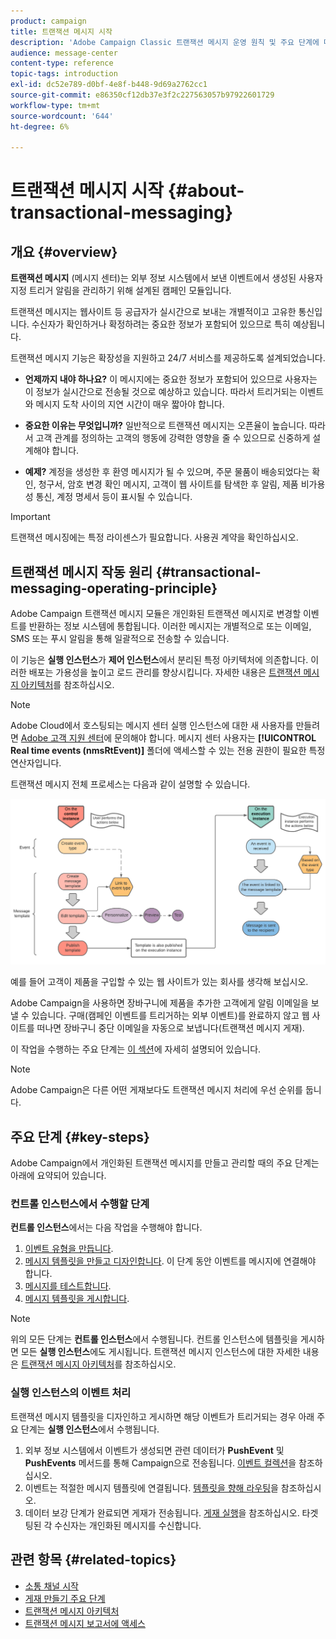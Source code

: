 ```yaml
---
product: campaign
title: 트랜잭션 메시지 시작
description: 'Adobe Campaign Classic 트랜잭션 메시지 운영 원칙 및 주요 단계에 대해 자세히 알아보십시오. '
audience: message-center
content-type: reference
topic-tags: introduction
exl-id: dc52e789-d0bf-4e8f-b448-9d69a2762cc1
source-git-commit: e86350cf12db37e3f2c227563057b97922601729
workflow-type: tm+mt
source-wordcount: '644'
ht-degree: 6%

---
```



# 트랜잭션 메시지 시작 {#about-transactional-messaging}

## 개요 {#overview}

**트랜잭션 메시지** (메시지 센터)는 외부 정보 시스템에서 보낸 이벤트에서 생성된 사용자 지정 트리거 알림을 관리하기 위해 설계된 캠페인 모듈입니다.

트랜잭션 메시지는 웹사이트 등 공급자가 실시간으로 보내는 개별적이고 고유한 통신입니다. 수신자가 확인하거나 확정하려는 중요한 정보가 포함되어 있으므로 특히 예상됩니다.

트랜잭션 메시지 기능은 확장성을 지원하고 24/7 서비스를 제공하도록 설계되었습니다.

* **언제까지 내야 하나요?** 이 메시지에는 중요한 정보가 포함되어 있으므로 사용자는 이 정보가 실시간으로 전송될 것으로 예상하고 있습니다. 따라서 트리거되는 이벤트와 메시지 도착 사이의 지연 시간이 매우 짧아야 합니다.

* **중요한 이유는 무엇입니까?** 일반적으로 트랜잭션 메시지는 오픈율이 높습니다. 따라서 고객 관계를 정의하는 고객의 행동에 강력한 영향을 줄 수 있으므로 신중하게 설계해야 합니다.

* **예제?** 계정을 생성한 후 환영 메시지가 될 수 있으며, 주문 물품이 배송되었다는 확인, 청구서, 암호 변경 확인 메시지, 고객이 웹 사이트를 탐색한 후 알림, 제품 비가용성 통신, 계정 명세서 등이 표시될 수 있습니다.

>[!IMPORTANT]
>
>트랜잭션 메시징에는 특정 라이센스가 필요합니다. 사용권 계약을 확인하십시오.

<!--Before starting with transactional messaging, make sure you read the corresponding [best practices and limitations]().-->

## 트랜잭션 메시지 작동 원리 {#transactional-messaging-operating-principle}

Adobe Campaign 트랜잭션 메시지 모듈은 개인화된 트랜잭션 메시지로 변경할 이벤트를 반환하는 정보 시스템에 통합됩니다. 이러한 메시지는 개별적으로 또는 이메일, SMS 또는 푸시 알림을 통해 일괄적으로 전송할 수 있습니다.

이 기능은 **실행 인스턴스**&#x200B;가 **제어 인스턴스**&#x200B;에서 분리된 특정 아키텍처에 의존합니다. 이러한 배포는 가용성을 높이고 로드 관리를 향상시킵니다. 자세한 내용은 [트랜잭션 메시지 아키텍처](../../message-center/using/transactional-messaging-architecture.md)를 참조하십시오.

>[!NOTE]
>
>Adobe Cloud에서 호스팅되는 메시지 센터 실행 인스턴스에 대한 새 사용자를 만들려면 [Adobe 고객 지원 센터](https://helpx.adobe.com/kr/enterprise/admin-guide.html/enterprise/using/support-for-experience-cloud.ug.html)에 문의해야 합니다. 메시지 센터 사용자는 **[!UICONTROL Real time events (nmsRtEvent)]** 폴더에 액세스할 수 있는 전용 권한이 필요한 특정 연산자입니다.

트랜잭션 메시지 전체 프로세스는 다음과 같이 설명할 수 있습니다.

![](assets/transactional-msg-overview.png)

예를 들어 고객이 제품을 구입할 수 있는 웹 사이트가 있는 회사를 생각해 보십시오.

Adobe Campaign을 사용하면 장바구니에 제품을 추가한 고객에게 알림 이메일을 보낼 수 있습니다. 구매(캠페인 이벤트를 트리거하는 외부 이벤트)를 완료하지 않고 웹 사이트를 떠나면 장바구니 중단 이메일을 자동으로 보냅니다(트랜잭션 메시지 게재).

이 작업을 수행하는 주요 단계는 [이 섹션](#key-steps)에 자세히 설명되어 있습니다.

>[!NOTE]
>
>Adobe Campaign은 다른 어떤 게재보다도 트랜잭션 메시지 처리에 우선 순위를 둡니다.

## 주요 단계 {#key-steps}

Adobe Campaign에서 개인화된 트랜잭션 메시지를 만들고 관리할 때의 주요 단계는 아래에 요약되어 있습니다.

### 컨트롤 인스턴스에서 수행할 단계

**컨트롤 인스턴스**&#x200B;에서는 다음 작업을 수행해야 합니다.

1. [이벤트 유형을 만듭니다](../../message-center/using/creating-event-types.md).
1. [메시지 템플릿을 만들고 디자인합니다](../../message-center/using/creating-the-message-template.md). 이 단계 동안 이벤트를 메시지에 연결해야 합니다.
1. [메시지를 테스트합니다](../../message-center/using/testing-message-templates.md).
1. [메시지 템플릿을 게시합니다](../../message-center/using/publishing-message-templates.md).

>[!NOTE]
>
>위의 모든 단계는 **컨트롤 인스턴스**&#x200B;에서 수행됩니다. 컨트롤 인스턴스에 템플릿을 게시하면 모든 **실행 인스턴스**&#x200B;에도 게시됩니다. 트랜잭션 메시지 인스턴스에 대한 자세한 내용은 [트랜잭션 메시지 아키텍처](../../message-center/using/transactional-messaging-architecture.md)를 참조하십시오.

### 실행 인스턴스의 이벤트 처리

트랜잭션 메시지 템플릿을 디자인하고 게시하면 해당 이벤트가 트리거되는 경우 아래 주요 단계는 **실행 인스턴스**&#x200B;에서 수행됩니다.

1. 외부 정보 시스템에서 이벤트가 생성되면 관련 데이터가 **PushEvent** 및 **PushEvents** 메서드를 통해 Campaign으로 전송됩니다. [이벤트 컬렉션](../../message-center/using/about-event-processing.md#event-collection)을 참조하십시오.
1. 이벤트는 적절한 메시지 템플릿에 연결됩니다. [템플릿을 향해 라우팅](../../message-center/using/about-event-processing.md#routing-towards-a-template)을 참조하십시오.
1. 데이터 보강 단계가 완료되면 게재가 전송됩니다. [게재 실행](../../message-center/using/delivery-execution.md)을 참조하십시오. 타겟팅된 각 수신자는 개인화된 메시지를 수신합니다.

## 관련 항목 {#related-topics}

* [소통 채널 시작](../../delivery/using/communication-channels.md)
* [게재 만들기 주요 단계](../../delivery/using/steps-about-delivery-creation-steps.md)
* [트랜잭션 메시지 아키텍처](../../message-center/using/transactional-messaging-architecture.md)
* [트랜잭션 메시지 보고서에 액세스](../../message-center/using/about-transactional-messaging-reports.md)
